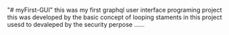 "# myFirst-GUI" 
this was my first graphql user interface programing project 
this was developed by the basic concept of looping staments 
in this project usesd to devaleped by the security perpose ......
